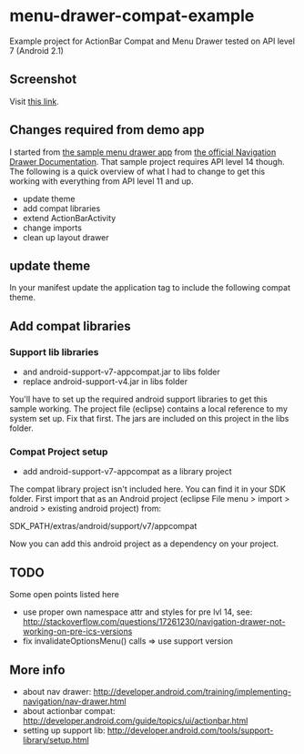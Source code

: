 menu-drawer-compat-example
==========================

Example project for ActionBar Compat and Menu Drawer tested on API level 7 (Android 2.1)

## Screenshot

Visit [this link](https://www.dropbox.com/s/w43z6yk23ldz5rh/device-2013-08-19-031443.png). 

## Changes required from demo app

I started from [the sample menu drawer app](http://developer.android.com/shareables/training/NavigationDrawer.zip) from [the official Navigation Drawer Documentation](http://developer.android.com/training/implementing-navigation/nav-drawer.html). That sample project requires API level 14 though. The following is a quick overview of what I had to change to get this working with everything from API level 11 and up.

* update theme
* add compat libraries
* extend ActionBarActivity
* change imports
* clean up layout drawer

## update theme

In your manifest update the application tag to include the following compat theme.

   <application
        android:label="@string/app_name"
        android:icon="@drawable/ic_launcher"
        android:theme="@style/Theme.AppCompat">
        
## Add compat libraries

### Support lib libraries

* and android-support-v7-appcompat.jar to libs folder
* replace android-support-v4.jar in libs folder

You'll have to set up the required android support libraries to get this sample working. The project file (eclipse) contains a local reference to my system set up. Fix that first. The jars are included on this project in the libs folder.

### Compat Project setup

* add android-support-v7-appcompat as a library project

The compat library project isn't included here. You can find it in your SDK folder. First import that as an Android project (eclipse File menu > import > android > existing android project) from:

   SDK_PATH/extras/android/support/v7/appcompat

Now you can add this android project as a dependency on your project.

## TODO

Some open points listed here

* use proper own namespace attr and styles for pre lvl 14, see: http://stackoverflow.com/questions/17261230/navigation-drawer-not-working-on-pre-ics-versions
* fix invalidateOptionsMenu() calls => use support version

## More info

* about nav drawer: http://developer.android.com/training/implementing-navigation/nav-drawer.html
* about actionbar compat: http://developer.android.com/guide/topics/ui/actionbar.html
* setting up support lib: http://developer.android.com/tools/support-library/setup.html
